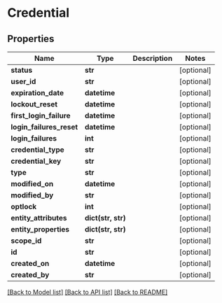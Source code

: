 # Credential

## Properties
Name | Type | Description | Notes
------------ | ------------- | ------------- | -------------
**status** | **str** |  | [optional] 
**user_id** | **str** |  | [optional] 
**expiration_date** | **datetime** |  | [optional] 
**lockout_reset** | **datetime** |  | [optional] 
**first_login_failure** | **datetime** |  | [optional] 
**login_failures_reset** | **datetime** |  | [optional] 
**login_failures** | **int** |  | [optional] 
**credential_type** | **str** |  | [optional] 
**credential_key** | **str** |  | [optional] 
**type** | **str** |  | [optional] 
**modified_on** | **datetime** |  | [optional] 
**modified_by** | **str** |  | [optional] 
**optlock** | **int** |  | [optional] 
**entity_attributes** | **dict(str, str)** |  | [optional] 
**entity_properties** | **dict(str, str)** |  | [optional] 
**scope_id** | **str** |  | [optional] 
**id** | **str** |  | [optional] 
**created_on** | **datetime** |  | [optional] 
**created_by** | **str** |  | [optional] 

[[Back to Model list]](../README.md#documentation-for-models) [[Back to API list]](../README.md#documentation-for-api-endpoints) [[Back to README]](../README.md)


